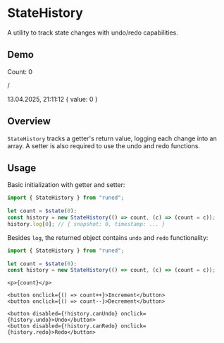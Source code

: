 # StateHistory
A utility to track state changes with undo/redo capabilities.

## Demo
Count: 0

/

13.04.2025, 21:11:12
{ value: 0 }

## Overview

`StateHistory` tracks a getter's return value, logging each change into an array. A setter is also required to use the undo and redo functions.

## Usage

Basic initialization with getter and setter:

```ts
import { StateHistory } from "runed";
 
let count = $state(0);
const history = new StateHistory(() => count, (c) => (count = c));
history.log[0]; // { snapshot: 0, timestamp: ... }
```

Besides `log`, the returned object contains `undo` and `redo` functionality:

```ts
import { StateHistory } from "runed";
 
let count = $state(0);
const history = new StateHistory(() => count, (c) => (count = c));
```

```svelte
<p>{count}</p>
 
<button onclick={() => count++}>Increment</button>
<button onclick={() => count--}>Decrement</button>
 
<button disabled={!history.canUndo} onclick={history.undo}>Undo</button>
<button disabled={!history.canRedo} onclick={history.redo}>Redo</button>
```